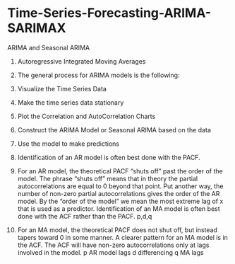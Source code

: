 # Time-Series-Forecasting-ARIMA-SARIMAX


ARIMA and Seasonal ARIMA
1. Autoregressive Integrated Moving Averages
2. The general process for ARIMA models is the following:

3. Visualize the Time Series Data
4. Make the time series data stationary
5. Plot the Correlation and AutoCorrelation Charts
6. Construct the ARIMA Model or Seasonal ARIMA based on the data
7. Use the model to make predictions

8. Identification of an AR model is often best done with the PACF.

9. For an AR model, the theoretical PACF “shuts off” past the order of the model. The phrase “shuts off” means that in theory the partial autocorrelations are equal to 0 beyond that point. Put another way, the number of non-zero partial autocorrelations gives the order of the AR model. By the “order of the model” we mean the most extreme lag of x that is used as a predictor.
Identification of an MA model is often best done with the ACF rather than the PACF. p,d,q

10. For an MA model, the theoretical PACF does not shut off, but instead tapers toward 0 in some manner. A clearer pattern for an MA model is in the ACF. The ACF will have non-zero autocorrelations only at lags involved in the model.
p AR model lags d differencing q MA lags
